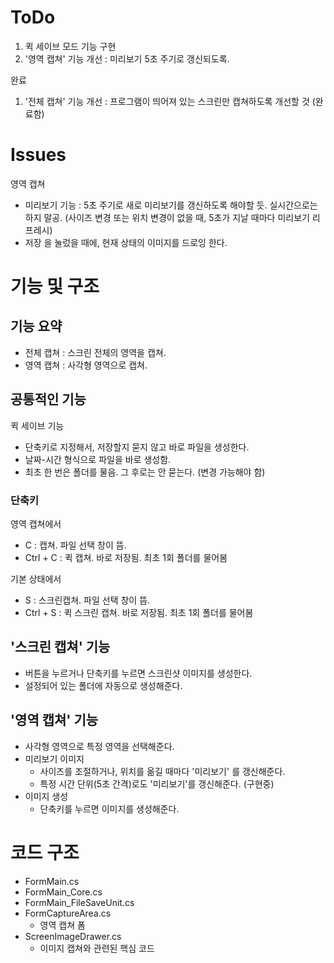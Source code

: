 # ToDo
1. 퀵 세이브 모드 기능 구현
2. '영역 캡쳐' 기능 개선 : 미리보기 5초 주기로 갱신되도록.



완료

1. '전체 캡쳐' 기능 개선 : 프로그램이 띄어져 있는 스크린만 캡쳐하도록 개선할 것 (완료함)





# Issues
영역 캡쳐

* 미리보기 기능 : 5초 주기로 새로 미리보기를 갱신하도록 해야할 듯. 실시간으로는 하지 말공. (사이즈 변경 또는 위치 변경이 없을 때, 5초가 지날 때마다 미리보기 리프레시)
* 저장 을 눌렀을 때에, 현재 상태의 이미지를 드로잉 한다.





# 기능 및 구조

## 기능 요약
* 전체 캡쳐 : 스크린 전체의 영역을 캡쳐. 
* 영역 캡쳐 : 사각형 영역으로 캡쳐.



## 공통적인 기능

퀵 세이브 기능
* 단축키로 지정해서, 저장할지 묻지 않고 바로 파일을 생성한다. 
* 날짜-시간 형식으로 파일을 바로 생성함. 
* 최초 한 번은 폴더를 물음. 그 후로는 안 묻는다. (변경 가능해야 함)


### 단축키 
영역 캡쳐에서
* C : 캡쳐. 파일 선택 창이 뜸.
* Ctrl + C : 퀵 캡쳐. 바로 저장됨. 최초 1회 폴더를 물어봄

기본 상태에서
* S : 스크린캡쳐. 파일 선택 창이 뜸.
* Ctrl + S : 퀵 스크린 캡쳐. 바로 저장됨. 최초 1회 폴더를 물어봄



## '스크린 캡쳐' 기능 

* 버튼을 누르거나 단축키를 누르면 스크린샷 이미지를 생성한다.
* 설정되어 있는 폴더에 자동으로 생성해준다.



## '영역 캡쳐' 기능

* 사각형 영역으로 특정 영역을 선택해준다.
* 미리보기 이미지
    * 사이즈를 조절하거나, 위치를 옮길 때마다 '미리보기' 를 갱신해준다.
    * 특정 시간 단위(5초 간격)로도 '미리보기'를 갱신해준다. (구현중)
* 이미지 생성
    * 단축키를 누르면 이미지를 생성해준다.





# 코드 구조

* FormMain.cs
* FormMain_Core.cs
* FormMain_FileSaveUnit.cs
* FormCaptureArea.cs 
  * 영역 캡쳐 폼
* ScreenImageDrawer.cs
  * 이미지 캡쳐와 관련된 핵심 코드
















